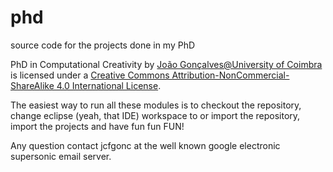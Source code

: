 # phd
source code for the projects done in my PhD

PhD in Computational Creativity by [João Gonçalves@University of Coimbra](https://www.cisuc.uc.pt/people/show/jcgonc) is licensed under a [Creative Commons Attribution-NonCommercial-ShareAlike 4.0 International License](http://creativecommons.org/licenses/by-nc-sa/4.0/).

The easiest way to run all these modules is to checkout the repository, change eclipse (yeah, that IDE) workspace to or import the repository, import the projects and have fun fun FUN!

Any question contact jcfgonc at the well known google electronic supersonic email server.
